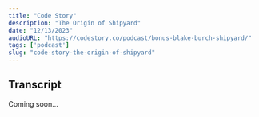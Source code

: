 ```yaml
---
title: "Code Story"
description: "The Origin of Shipyard"
date: "12/13/2023"
audioURL: "https://codestory.co/podcast/bonus-blake-burch-shipyard/"
tags: ['podcast']
slug: "code-story-the-origin-of-shipyard"
---
```


## Transcript
Coming soon...
